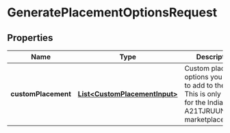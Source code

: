 # GeneratePlacementOptionsRequest

## Properties
Name | Type | Description | Notes
------------ | ------------- | ------------- | -------------
**customPlacement** | [**List&lt;CustomPlacementInput&gt;**](CustomPlacementInput.md) | Custom placement options you want to add to the plan. This is only used for the India (IN - A21TJRUUN4KGV) marketplace. |  [optional]

